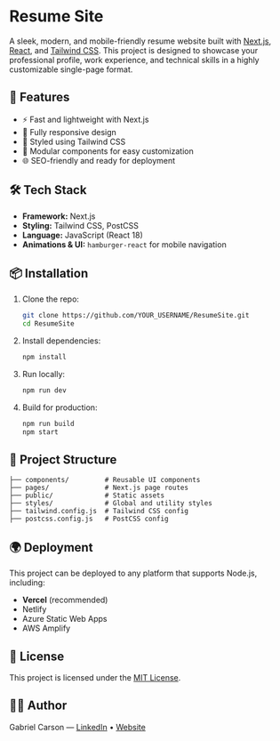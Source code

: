 # Resume Site

A sleek, modern, and mobile-friendly resume website built with [Next.js](https://nextjs.org/), [React](https://reactjs.org/), and [Tailwind CSS](https://tailwindcss.com/). This project is designed to showcase your professional profile, work experience, and technical skills in a highly customizable single-page format.

## 🚀 Features

- ⚡ Fast and lightweight with Next.js
- 📱 Fully responsive design
- 🎨 Styled using Tailwind CSS
- 🧩 Modular components for easy customization
- 🌐 SEO-friendly and ready for deployment

## 🛠️ Tech Stack

- **Framework:** Next.js
- **Styling:** Tailwind CSS, PostCSS
- **Language:** JavaScript (React 18)
- **Animations & UI:** `hamburger-react` for mobile navigation

## 📦 Installation

1. Clone the repo:

   ```bash
   git clone https://github.com/YOUR_USERNAME/ResumeSite.git
   cd ResumeSite
   ```

2. Install dependencies:

   ```bash
   npm install
   ```

3. Run locally:

   ```bash
   npm run dev
   ```

4. Build for production:

   ```bash
   npm run build
   npm start
   ```

## 📁 Project Structure

```
├── components/         # Reusable UI components
├── pages/              # Next.js page routes
├── public/             # Static assets
├── styles/             # Global and utility styles
├── tailwind.config.js  # Tailwind CSS config
├── postcss.config.js   # PostCSS config
```

## 🌍 Deployment

This project can be deployed to any platform that supports Node.js, including:

- **Vercel** (recommended)
- Netlify
- Azure Static Web Apps
- AWS Amplify

## 🧾 License

This project is licensed under the [MIT License](LICENSE).

## 🙋‍♂️ Author

Gabriel Carson — [LinkedIn](https://linkedin.com/in/gabriel-carson) • [Website](https://smartcart.cloud)
